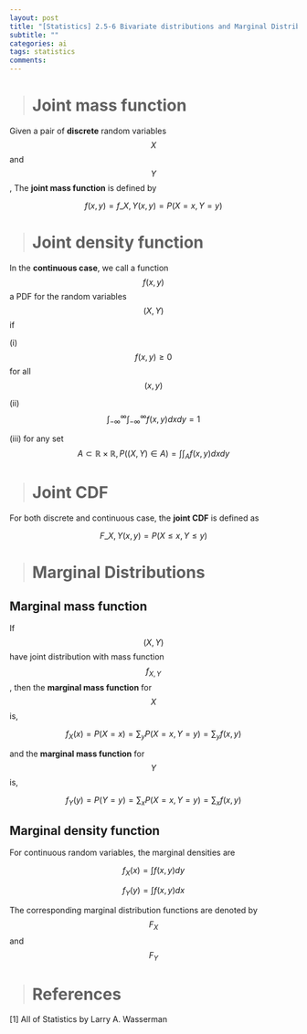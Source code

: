 ```yaml
---
layout: post
title: "[Statistics] 2.5-6 Bivariate distributions and Marginal Distributions"
subtitle: ""
categories: ai
tags: statistics
comments:
---
```


> # Joint mass function

Given a pair of **discrete** random variables $$X$$ and $$Y$$, The **joint mass function** is defined by

$$ f(x,y) = f\_{X,Y}(x,y) = P(X=x, Y=y) $$

> # Joint density function

In the **continuous case**, we call a function $$f(x,y)$$ a PDF for the random variables $$(X,Y)$$ if

(i) $$f(x,y) \geq 0$$ for all $$(x,y)$$

(ii) $$\int_{-\infty}^{\infty}\int_{-\infty}^{\infty} f(x,y)dxdy = 1$$

(iii) for any set $$A \subset \mathbb{R} \times \mathbb{R}, P((X,Y) \in A) = \int \int_A f(x,y)dxdy$$

> # Joint CDF

For both discrete and continuous case, the **joint CDF** is defined as

$$ F\_{X,Y}(x,y) = P(X \leq x, Y \leq y) $$

> # Marginal Distributions

## Marginal mass function

If $$(X,Y)$$ have joint distribution with mass function $$f_{X,Y}$$, then the **marginal mass function** for $$X$$ is,

$$ f_X(x) = P(X=x) = \sum_y P(X=x, Y=y) = \sum_y f(x,y) $$

and the **marginal mass function** for $$Y$$ is,

$$ f_Y(y) = P(Y=y) = \sum_x P(X=x, Y=y) = \sum_x f(x,y) $$

## Marginal density function

For continuous random variables, the marginal densities are

$$ f_X(x) = \int f(x,y)dy $$

$$ f_Y(y) = \int f(x,y)dx $$

The corresponding marginal distribution functions are denoted by $$F_X$$ and $$F_Y$$

> # References

[1] All of Statistics by Larry A. Wasserman
